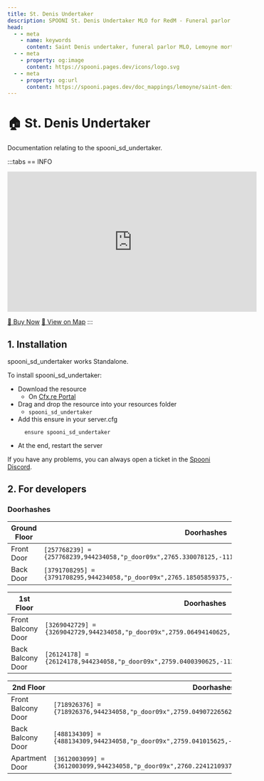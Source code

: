 ```yaml
---
title: St. Denis Undertaker
description: SPOONI St. Denis Undertaker MLO for RedM - Funeral parlor with embalming room and chapel. Mortuary service for Saint Denis roleplay in Red Dead Redemption 2.
head:
  - - meta
    - name: keywords
      content: Saint Denis undertaker, funeral parlor MLO, Lemoyne mortuary, St Denis funeral home, undertaker shop, RedM undertaker, RDR2 Saint Denis
  - - meta
    - property: og:image
      content: https://spooni.pages.dev/icons/logo.svg
  - - meta
    - property: og:url
      content: https://spooni.pages.dev/doc_mappings/lemoyne/saint-denis/spooni_sd_undertaker
---
```


# 🏠 St. Denis Undertaker
Documentation relating to the spooni_sd_undertaker.

:::tabs
== INFO
<iframe width="560" height="315" src="https://www.youtube.com/embed/8e4vNmOaZmQ?si=dDZPWyEbq04ziQMp" frameborder="0" allow="accelerometer; autoplay; clipboard-write; encrypted-media; gyroscope; picture-in-picture; web-share" referrerpolicy="strict-origin-when-cross-origin" allowfullscreen></iframe>

<a href="https://spooni-mapping.tebex.io/package/6301487" class="button-buy">🛒 Buy Now</a>
<a href="https://spooni.de/rdr2/?m=house32" class="button-map">📍 View on Map</a>
:::

## 1. Installation
spooni_sd_undertaker works Standalone.  

To install spooni_sd_undertaker:
- Download the resource
  - On [Cfx.re Portal](https://portal.cfx.re/)
- Drag and drop the resource into your resources folder
  - `spooni_sd_undertaker`
- Add this ensure in your server.cfg
  ```
    ensure spooni_sd_undertaker
  ```
- At the end, restart the server

If you have any problems, you can always open a ticket in the [Spooni Discord](https://discord.gg/spooni).

## 2. For developers
### Doorhashes
| Ground Floor              | Doorhashes
|---------------------------|----------------------------------------------------------------------------------|
| Front Door                | `[257768239] = {257768239,944234058,"p_door09x",2765.330078125,-1115.93994140625,47.66520690917969}`
| Back Door                 | `[3791708295] = {3791708295,944234058,"p_door09x",2765.18505859375,-1131.1529541015625,47.63053512573242}`

| 1st Floor                 | Doorhashes
|---------------------------|----------------------------------------------------------------------------------|
| Front Balcony Door        | `[3269042729] = {3269042729,944234058,"p_door09x",2759.06494140625,-1116.0040283203125,51.8740005493164}`
| Back Balcony Door         | `[26124178] = {26124178,944234058,"p_door09x",2759.0400390625,-1131.1319580078125,51.91456985473633}`

| 2nd Floor                 | Doorhashes
|---------------------------|----------------------------------------------------------------------------------|
| Front Balcony Door        | `[718926376] = {718926376,944234058,"p_door09x",2759.049072265625,-1116.001953125,55.81665420532226}`
| Back Balcony Door         | `[488134309] = {488134309,944234058,"p_door09x",2759.041015625,-1131.1319580078125,55.77000045776367}`
| Apartment Door            | `[3612003099] = {3612003099,944234058,"p_door09x",2760.22412109375,-1118.946044921875,55.75978851318359}`
